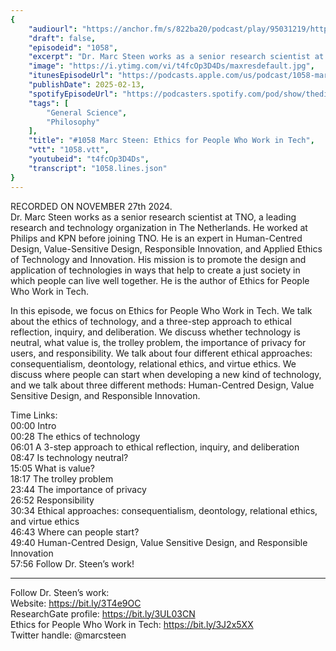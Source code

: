```yaml
---
{
	"audiourl": "https://anchor.fm/s/822ba20/podcast/play/95031219/https%3A%2F%2Fd3ctxlq1ktw2nl.cloudfront.net%2Fstaging%2F2024-10-27%2F75a44cb2-0359-d891-e2ee-6eb2de7b38f2.m4a",
	"draft": false,
	"episodeid": "1058",
	"excerpt": "Dr. Marc Steen works as a senior research scientist at TNO, a leading research and technology organization in The Netherlands. He worked at Philips and KPN before joining TNO. He is an expert in Human-Centred Design, Value-Sensitive Design, Responsible Innovation, and Applied Ethics of Technology and Innovation. His mission is to promote the design and application of technologies in ways that help to create a just society in which people can live well together. He is the author of Ethics for People Who Work in Tech.",
	"image": "https://i.ytimg.com/vi/t4fcOp3D4Ds/maxresdefault.jpg",
	"itunesEpisodeUrl": "https://podcasts.apple.com/us/podcast/1058-marc-steen-ethics-for-people-who-work-in-tech/id1451347236?i=1000691954259&uo=4",
	"publishDate": 2025-02-13,
	"spotifyEpisodeUrl": "https://podcasters.spotify.com/pod/show/thedissenter/episodes/1058-Marc-Steen-Ethics-for-People-Who-Work-in-Tech-e2rikfj",
	"tags": [
		"General Science",
		"Philosophy"
	],
	"title": "#1058 Marc Steen: Ethics for People Who Work in Tech",
	"vtt": "1058.vtt",
	"youtubeid": "t4fcOp3D4Ds",
	"transcript": "1058.lines.json"
}
---
```

RECORDED ON NOVEMBER 27th 2024.  
Dr. Marc Steen works as a senior research scientist at TNO, a leading research and technology organization in The Netherlands. He worked at Philips and KPN before joining TNO. He is an expert in Human-Centred Design, Value-Sensitive Design, Responsible Innovation, and Applied Ethics of Technology and Innovation. His mission is to promote the design and application of technologies in ways that help to create a just society in which people can live well together. He is the author of Ethics for People Who Work in Tech.

In this episode, we focus on Ethics for People Who Work in Tech. We talk about the ethics of technology, and a three-step approach to ethical reflection, inquiry, and deliberation. We discuss whether technology is neutral, what value is, the trolley problem, the importance of privacy for users, and responsibility. We talk about four different ethical approaches: consequentialism, deontology, relational ethics, and virtue ethics. We discuss where people can start when developing a new kind of technology, and we talk about three different methods: Human-Centred Design, Value Sensitive Design, and Responsible Innovation.

Time Links:  
<time>00:00</time> Intro  
<time>00:28</time> The ethics of technology  
<time>06:01</time> A 3-step approach to ethical reflection, inquiry, and deliberation  
<time>08:47</time> Is technology neutral?  
<time>15:05</time> What is value?  
<time>18:17</time> The trolley problem  
<time>23:44</time> The importance of privacy  
<time>26:52</time> Responsibility  
<time>30:34</time> Ethical approaches: consequentialism, deontology, relational ethics, and virtue ethics  
<time>46:43</time> Where can people start?  
<time>49:40</time> Human-Centred Design, Value Sensitive Design, and Responsible Innovation  
<time>57:56</time> Follow Dr. Steen’s work!

---

Follow Dr. Steen’s work:  
Website: https://bit.ly/3T4e9OC  
ResearchGate profile: https://bit.ly/3UL03CN  
Ethics for People Who Work in Tech: https://bit.ly/3J2x5XX  
Twitter handle: @marcsteen
